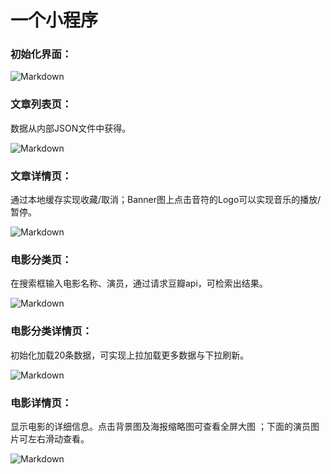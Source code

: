 # 一个小程序


### 初始化界面：

  ![Markdown](http://i1.piimg.com/583407/4ac3e75be69cbf62s.jpg)
  
###  文章列表页：
 数据从内部JSON文件中获得。
 
  ![Markdown](http://i1.piimg.com/583407/251fa584b06de00cs.jpg)
  
###  文章详情页：
通过本地缓存实现收藏/取消；Banner图上点击音符的Logo可以实现音乐的播放/暂停。
 
  ![Markdown](http://i1.piimg.com/583407/e2b5c444e8f8e1a1s.jpg)
  
###  电影分类页：
在搜索框输入电影名称、演员，通过请求豆瓣api，可检索出结果。
 
  ![Markdown](http://i1.piimg.com/583407/e126ee23f39ed9fds.jpg)
  
 ### 电影分类详情页：
 初始化加载20条数据，可实现上拉加载更多数据与下拉刷新。
 
  ![Markdown](http://i1.piimg.com/583407/b90c57fcc2757029s.jpg)
  
###  电影详情页：
显示电影的详细信息。点击背景图及海报缩略图可查看全屏大图 ；下面的演员图片可左右滑动查看。
 
  ![Markdown](http://i1.piimg.com/583407/fc95b7dd671362c7s.jpg)
  
  